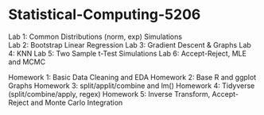 # Statistical-Computing-5206

Lab 1: Common Distributions (norm, exp) Simulations  
Lab 2: Bootstrap Linear Regression
Lab 3: Gradient Descent & Graphs
Lab 4: KNN 
Lab 5: Two Sample t-Test Simulations
Lab 6: Accept-Reject, MLE and MCMC 

Homework 1: Basic Data Cleaning and EDA
Homework 2: Base R and ggplot Graphs
Homework 3: split/applit/combine and lm()
Homework 4: Tidyverse (split/combine/apply, regex)
Homework 5: Inverse Transform, Accept-Reject and Monte Carlo Integration
